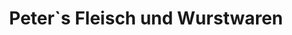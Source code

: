 ---
title: "Peter`s Fleisch und Wurstwaren"
url: /naumburg-saale/peter-s-fleisch-und-wurstwaren/
shop: Metzgerei
---